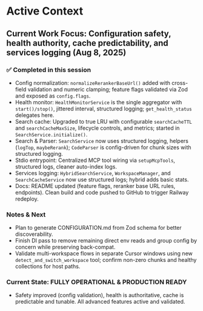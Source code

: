 # Active Context

## Current Work Focus: Configuration safety, health authority, cache predictability, and services logging (Aug 8, 2025)

### ✅ Completed in this session

- Config normalization: `normalizeRerankerBaseUrl()` added with cross-field validation and numeric clamping; feature flags validated via Zod and exposed as `config.flags`.
- Health monitor: `HealthMonitorService` is the single aggregator with `start()/stop()`, jittered interval, structured logging; `get_health_status` delegates here.
- Search cache: Upgraded to true LRU with configurable `searchCacheTTL` and `searchCacheMaxSize`, lifecycle controls, and metrics; started in `SearchService.initialize()`.
- Search & Parser: `SearchService` now uses structured logging, helpers (`logTop`, `maybeRerank`); `CodeParser` is config-driven for chunk sizes with structured logging.
- Stdio entrypoint: Centralized MCP tool wiring via `setupMcpTools`, structured logs, cleaner auto-index logs.
- Services logging: `HybridSearchService`, `WorkspaceManager`, and `SearchCacheService` now use structured logs; hybrid adds basic stats.
- Docs: README updated (feature flags, reranker base URL rules, endpoints). Clean build and code pushed to GitHub to trigger Railway redeploy.

### **Notes & Next**
- Plan to generate CONFIGURATION.md from Zod schema for better discoverability.
- Finish DI pass to remove remaining direct env reads and group config by concern while preserving back-compat.
- Validate multi-workspace flows in separate Cursor windows using new `detect_and_switch_workspace` tool; confirm non-zero chunks and healthy collections for host paths.

### **Current State: FULLY OPERATIONAL & PRODUCTION READY**
- Safety improved (config validation), health is authoritative, cache is predictable and tunable. All advanced features active and validated.